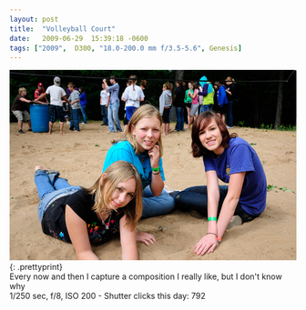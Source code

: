 ```yaml
---
layout: post
title:  "Volleyball Court"
date:   2009-06-29  15:39:18 -0600
tags: ["2009",  D300, "18.0-200.0 mm f/3.5-5.6", Genesis]
---
```

![:title](/images/2009/2009_0629_DSC8767.jpg)
{: .prettyprint}  
Every now and then I capture a composition I really like, but I don't know why  
1/250 sec, f/8, ISO 200 - Shutter clicks this day: 792